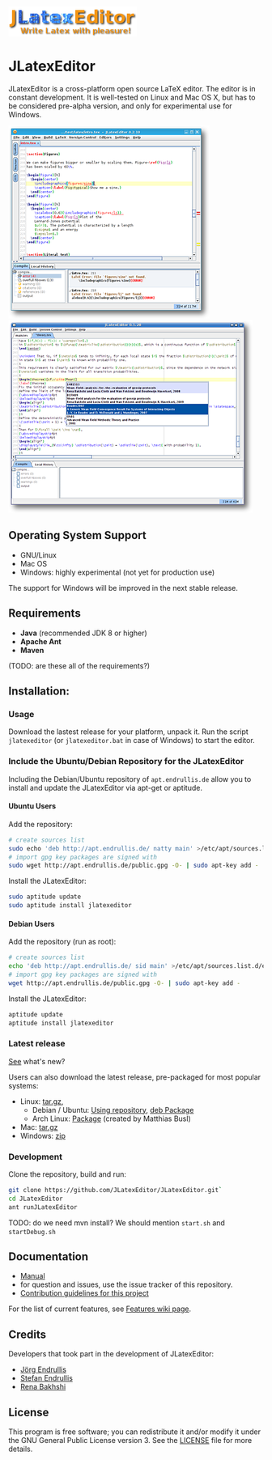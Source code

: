 
![Logo](/assets/img/logo.png)

# JLatexEditor


JLatexEditor is a cross-platform open source LaTeX editor. The editor is in constant development. It is well-tested on Linux and Mac OS X, but has to be considered pre-alpha version, and only for experimental use for Windows.

![JLatex editor showing LaTeX compiler error in the editor](/assets/screenshot/screenshot_0.2.10_showing_latex_error_mini.png) ![JLatex editor showing a list of bibtex entries in the completion for `\cite{}`](/assets/screenshot/screenshot_0.1.28_cite_completion_minor_restricted_mini.png)


## Operating System Support

* GNU/Linux
* Mac OS
* Windows: highly experimental (not yet for production use)

The support for Windows will be improved in the next stable release.

## Requirements

 - **Java** (recommended JDK 8 or higher)
 - **Apache Ant** 
 - **Maven**
 
 (TODO: are these all of the requirements?)

## Installation:

### Usage
Download the lastest release for your platform, unpack it. Run the script `jlatexeditor` (or `jlatexeditor.bat` in case of Windows) to start the editor.


### Include the Ubuntu/Debian Repository for the JLatexEditor
Including the Debian/Ubuntu repository of `apt.endrullis.de` allow you to install and update the JLatexEditor via apt-get or aptitude.

#### Ubuntu Users 
Add the repository:
```bash
# create sources list
sudo echo 'deb http://apt.endrullis.de/ natty main' >/etc/apt/sources.list.d/endrullis-natty.list
# import gpg key packages are signed with
sudo wget http://apt.endrullis.de/public.gpg -O- | sudo apt-key add -
```
Install the JLatexEditor:
```bash
sudo aptitude update
sudo aptitude install jlatexeditor
```

#### Debian Users
<a name="debrepo"></a>

Add the repository (run as root):
```bash
# create sources list
echo 'deb http://apt.endrullis.de/ sid main' >/etc/apt/sources.list.d/endrullis-sid.list
# import gpg key packages are signed with
wget http://apt.endrullis.de/public.gpg -O- | sudo apt-key add -
```
Install the JLatexEditor:
```bash
aptitude update
aptitude install jlatexeditor
```

### Latest release

[See](CHANGELOG) what's new? 

Users can also download the latest release, pre-packaged for most popular systems:
+ Linux: [​tar.gz](http://endrullis.de/JLatexEditor/releases/JLatexEditor-latest.tar.gz),
    - Debian / Ubuntu: [Using repository](#debrepo), [deb Package](http://endrullis.de/JLatexEditor/releases/jlatexeditor-latest.deb)
    - Arch Linux: [Package](https://web.archive.org/web/20150806063924/https://aur.archlinux.org/packages.php?ID=44123) (created by Matthias Busl) 
+ Mac: [tar.gz](http://endrullis.de/JLatexEditor/releases/JLatexEditor-latest.tar.gz)
+ Windows: [zip](http://endrullis.de/JLatexEditor/releases/JLatexEditor-latest.zip)



### Development

Clone the repository, build and run:

```bash
git clone https://github.com/JLatexEditor/JLatexEditor.git`
cd JLatexEditor
ant runJLatexEditor
```
TODO: do we need mvn install? We should mention `start.sh` and `startDebug.sh`

## Documentation

* [Manual](https://github.com/JLatexEditor/JLatexEditor/wiki)
* for question and issues, use the issue tracker of this repository.
* [Contribution guidelines for this project](docs/CONTRIBUTING.md)

For the list of current features, see [Features wiki page](Features).


## Credits

Developers that took part in the development of JLatexEditor:

* [Jörg Endrullis](http://joerg.endrullis.de/)
* [Stefan Endrullis](http://stefan.endrullis.de/)
* [Rena Bakhshi](http://www.few.vu.nl/~rbakhshi/)

## License

This program is free software; you can redistribute it and/or modify it under the ​GNU General Public License version 3. See the [LICENSE](LICENSE) file for more details.
